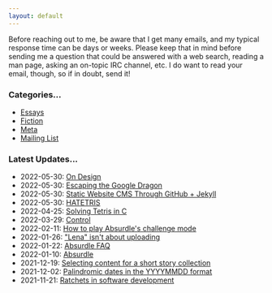 ```yaml
---
layout: default
---
```


Before reaching out to me, be aware that I get many emails, and my typical response time can be days or weeks. Please keep that in mind before sending me a question that could be answered with a web search, reading a man page, asking an on-topic IRC channel, etc. I do want to read your email, though, so if in doubt, send it!

### Categories...

- [Essays](/)
- [Fiction](/)
- [Meta](/)
- [Mailing List](/)

### Latest Updates...

- 2022-05-30: [On Design](/new/table)
- 2022-05-30: [Escaping the Google Dragon](/new/sample)
- 2022-05-30: [Static Website CMS Through GitHub + Jekyll](/)
- 2022-05-30: [HATETRIS](/)
- 2022-04-25: [Solving Tetris in C](/)
- 2022-03-29: [Control](/)
- 2022-02-11: [How to play Absurdle's challenge mode](/)
- 2022-01-26: ["Lena" isn't about uploading](/)
- 2022-01-22: [Absurdle FAQ](/)
- 2022-01-10: [Absurdle](/)
- 2021-12-19: [Selecting content for a short story collection](/)
- 2021-12-02: [Palindromic dates in the YYYYMMDD format](/)
- 2021-11-21: [Ratchets in software development](/)
